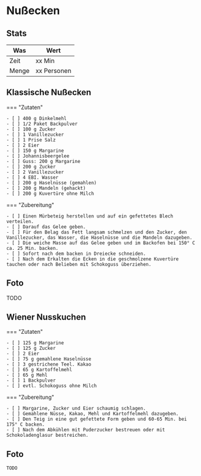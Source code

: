 # Nußecken

## Stats

| Was   | Wert        |
|-------|-------------|
| Zeit  | xx Min      |
| Menge | xx Personen |

## Klassische Nußecken

=== "Zutaten"

    - [ ] 400 g Dinkelmehl
    - [ ] 1/2 Paket Backpulver
    - [ ] 100 g Zucker
    - [ ] 1 Vanillezucker
    - [ ] 1 Prise Salz
    - [ ] 2 Eier
    - [ ] 150 g Margarine
    - [ ] Johannisbeergelee
    - [ ] Guss: 200 g Margarine
    - [ ] 200 g Zucker
    - [ ] 2 Vanillezucker
    - [ ] 4 EBI. Wasser
    - [ ] 200 g Haselnüsse (gemahlen)
    - [ ] 200 g Mandeln (gehackt)
    - [ ] 200 g Kuvertüre ohne Milch

=== "Zubereitung"

    - [ ] Einen Mürbeteig herstellen und auf ein gefettetes Blech verteilen.
    - [ ] Darauf das Gelee geben.
    - [ ] Für den Belag das Fett langsam schmelzen und den Zucker, den Vanillezucker, das Wasser, die Haselnüsse und die Mandeln dazugeben.
    - [ ] Die weiche Masse auf das Gelee geben und im Backofen bei 150° C ca. 25 Min. backen.
    - [ ] Sofort nach dem backen in Dreiecke schneiden.
    - [ ] Nach dem Erkalten die Ecken in die geschmolzene Kuvertüre tauchen oder nach Belieben mit Schokoguss überziehen.

## Foto

TODO

## Wiener Nusskuchen

=== "Zutaten"

    - [ ] 125 g Margarine
    - [ ] 125 g Zucker
    - [ ] 2 Eier
    - [ ] 75 g gemahlene Haselnüsse
    - [ ] 3 gestrichene Teel. Kakao
    - [ ] 65 g Kartoffelmehl
    - [ ] 65 g Mehl
    - [ ] 1 Backpulver
    - [ ] evtl. Schokoguss ohne Milch

=== "Zubereitung"

    - [ ] Margarine, Zucker und Eier schaumig schlagen.
    - [ ] Gemahlene Nüsse, Kakao, Mehl und Kartoffelmehl dazugeben.
    - [ ] Den Teig in eine gut gefettete Form geben und 60-65 Min. bei 175° C backen.
    - [ ] Nach dem Abkühlen mit Puderzucker bestreuen oder mit Schokoladenglasur bestreichen.

## Foto

    TODO
